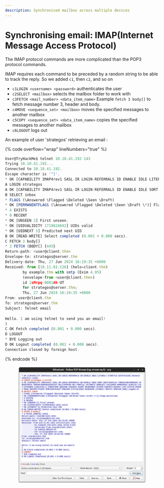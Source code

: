 ```yaml
---
description: Synchronised mailbox across multiple devices
---
```


# Synchronising email: IMAP(Internet Message Access Protocol)

The IMAP protocol commands are more complicated than the POP3 protocol commands.

&#x20;IMAP requires each command to be preceded by a random string to be able to track the reply. So we added `c1`, then `c2`, and so on

* `c1LOGIN <username> <password>` authenticates the user
* `c2SELECT <mailbox>` selects the mailbox folder to work with
* `c3FETCH <mail_number> <data_item_name>` Example `fetch 3 body[]` to fetch message number 3, header and body.
* `c4MOVE <sequence_set> <mailbox>` moves the specified messages to another mailbox
* `c5COPY <sequence_set> <data_item_name>` copies the specified messages to another mailbox
* `c6LOGOUT` logs out

An example of user 'strategos' retrieving an email :

{% code overflow="wrap" lineNumbers="true" %}
```javascript
User@TryHackMe$ telnet 10.10.41.192 143
Trying 10.10.41.192...
Connected to 10.10.41.192.
Escape character is '^]'.
* OK [CAPABILITY IMAP4rev1 SASL-IR LOGIN-REFERRALS ID ENABLE IDLE LITERAL+ STARTTLS AUTH=PLAIN] Dovecot (Ubuntu) ready.
A LOGIN strategos
A OK [CAPABILITY IMAP4rev1 SASL-IR LOGIN-REFERRALS ID ENABLE IDLE SORT SORT=DISPLAY THREAD=REFERENCES THREAD=REFS THREAD=ORDEREDSUBJECT MULTIAPPEND URL-PARTIAL CATENATE UNSELECT CHILDREN NAMESPACE UIDPLUS LIST-EXTENDED I18NLEVEL=1 CONDSTORE QRESYNC ESEARCH ESORT SEARCHRES WITHIN CONTEXT=SEARCH LIST-STATUS BINARY MOVE SNIPPET=FUZZY PREVIEW=FUZZY PREVIEW STATUS=SIZE SAVEDATE LITERAL+ NOTIFY SPECIAL-USE] Logged in
B SELECT inbox
* FLAGS (\Answered \Flagged \Deleted \Seen \Draft)
* OK [PERMANENTFLAGS (\Answered \Flagged \Deleted \Seen \Draft \*)] Flags permitted.
* 4 EXISTS
* 0 RECENT
* OK [UNSEEN 2] First unseen.
* OK [UIDVALIDITY 1719824692] UIDs valid
* OK [UIDNEXT 5] Predicted next UID
B OK [READ-WRITE] Select completed (0.001 + 0.000 secs).
C FETCH 3 body[]
* 3 FETCH (BODY[] {445}
Return-path: <user@client.thm>
Envelope-to: strategos@server.thm
Delivery-date: Thu, 27 Jun 2024 16:19:35 +0000
Received: from [10.11.81.126] (helo=client.thm)
        by example.thm with smtp (Exim 4.95)
        (envelope-from <user@client.thm>)
        id 1sMrpq-0001Ah-UT
        for strategos@server.thm;
        Thu, 27 Jun 2024 16:19:35 +0000
From: user@client.thm
To: strategos@server.thm
Subject: Telnet email

Hello. I am using telnet to send you an email!
)
C OK Fetch completed (0.001 + 0.000 secs).
D LOGOUT
* BYE Logging out
D OK Logout completed (0.001 + 0.000 secs).
Connection closed by foreign host.
```
{% endcode %}

<figure><img src="../../../../.gitbook/assets/5f04259cf9bf5b57aed2c476-1719849677604.png" alt=""><figcaption></figcaption></figure>

